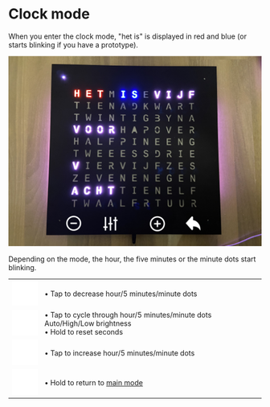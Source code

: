 # Clock mode

When you enter the clock mode, "het is" is displayed in red and blue (or starts blinking if you have a prototype).

![](images/clock_mode.png)

Depending on the mode, the hour, the five minutes or the minute dots start blinking.

| | |
| -- | -- |
| <img src="images/minus.svg" width="64"> | &bull; Tap to decrease hour/5 minutes/minute dots |
| <img src="images/switch.svg" width="64"> | &bull; Tap to cycle through hour/5 minutes/minute dots Auto/High/Low brightness <br/> &bull; Hold to reset seconds |
| <img src="images/plus.svg" width="64"> | &bull; Tap to increase hour/5 minutes/minute dots  |
| <img src="images/back.svg" width="64"> | &bull; Hold to return to [main mode](main.md) |


